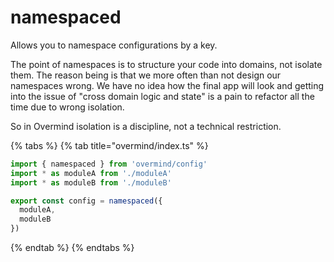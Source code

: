 # namespaced

Allows you to namespace configurations by a key.

The point of namespaces is to structure your code into domains, not isolate them. The reason being is that we more often than not design our namespaces wrong. We have no idea how the final app will look and getting into the issue of "cross domain logic and state" is a pain to refactor all the time due to wrong isolation.

So in Overmind isolation is a discipline, not a technical restriction.

{% tabs %}
{% tab title="overmind/index.ts" %}
```typescript
import { namespaced } from 'overmind/config'
import * as moduleA from './moduleA'
import * as moduleB from './moduleB'

export const config = namespaced({
  moduleA,
  moduleB
})
```
{% endtab %}
{% endtabs %}

